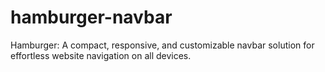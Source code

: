 # hamburger-navbar
Hamburger: A compact, responsive, and customizable navbar solution for effortless website navigation on all devices.
